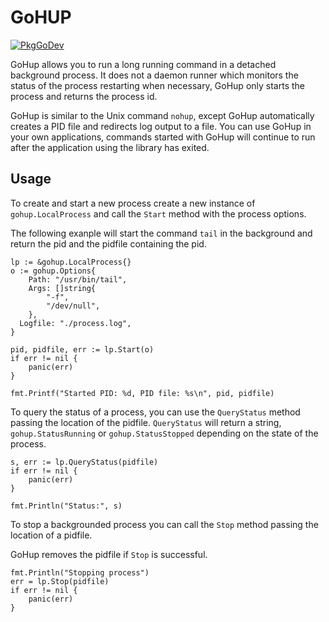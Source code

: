 # GoHUP

[![PkgGoDev](https://pkg.go.dev/badge/github.com/shipyard-run/gohup)](https://pkg.go.dev/github.com/shipyard-run/gohup)

GoHup allows you to run a long running command in a detached background process.
It does not a daemon runner which monitors the status of the process restarting when necessary,
GoHup only starts the process and returns the process id.

GoHup is similar to the Unix command `nohup`, except GoHup automatically creates a PID file and
redirects log output to a file. You can use GoHup in your own applications, commands started
with GoHup will continue to run after the application using the library has exited.

## Usage

To create and start a new process create a new instance of `gohup.LocalProcess` and call the 
`Start` method with the process options.

The following exanple will start the command `tail` in the background and return the pid
and the pidfile containing the pid.

```golang
lp := &gohup.LocalProcess{}
o := gohup.Options{
	Path: "/usr/bin/tail",
	Args: []string{
		"-f",
		"/dev/null",
	},
  Logfile: "./process.log",
}

pid, pidfile, err := lp.Start(o)
if err != nil {
	panic(err)
}

fmt.Printf("Started PID: %d, PID file: %s\n", pid, pidfile)
```

To query the status of a process, you can use the `QueryStatus` method 
passing the location of the pidfile. `QueryStatus` will return a string,
`gohup.StatusRunning` or `gohup.StatusStopped` depending on the state
of the process.

```golang
s, err := lp.QueryStatus(pidfile)
if err != nil {
	panic(err)
}

fmt.Println("Status:", s)
```

To stop a backgrounded process you can call the `Stop` method passing the location of a 
pidfile.

GoHup removes the pidfile if `Stop` is successful.

```golang
fmt.Println("Stopping process")
err = lp.Stop(pidfile)
if err != nil {
	panic(err)
}
```
